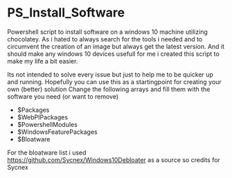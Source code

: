 # PS_Install_Software
Powershell script to install software on a windows 10 machine utilizing chocolatey.
As i hated to always search for the tools i needed and to circumvent the creation of an image but always get the latest version. 
And it should make any windows 10 devices usefull for me i created this script to make my life a bit easier.

Its not intended to solve every issue but just to help me to be quicker up and running. Hopefully you can use this as a startingpoint for creating your own (better) solution
Change the following arrays and fill them with the software you need (or want to remove)

- $Packages
- $WebPIPackages
- $PowershellModules
- $WindowsFeaturePackages
- $Bloatware

For the bloatware list i used https://github.com/Sycnex/Windows10Debloater as a source so credits for Sycnex
